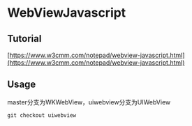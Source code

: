 # WebViewJavascript

## Tutorial
[https://www.w3cmm.com/notepad/webview-javascript.html](https://www.w3cmm.com/notepad/webview-javascript.html)

## Usage
master分支为WKWebView，uiwebview分支为UIWebView

    git checkout uiwebview
